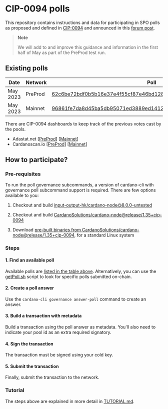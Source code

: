 # CIP-0094 polls

This repository contains instructions and data for participating in SPO polls as proposed and defined in [CIP-0094](https://github.com/cardano-foundation/CIPs/tree/cip-spo-polls/CIP-0094) and announced in this [forum post](https://forum.cardano.org/t/entering-voltaire-on-chain-poll-for-spos/117330).

> **Note**
>
> We will add to and improve this guidance and information in the first half of
> May as part of the PreProd test run.

## Existing polls

| Date     | Network | Poll |
| ---      | ---     | ---  |
| May 2023 | PreProd | [62c6be72bdf0b5b16e37e4f55cf87e46bd1281ee358b25b8006358bf25e71798](networks/preprod/62c6be72bdf0b5b16e37e4f55cf87e46bd1281ee358b25b8006358bf25e71798/) |
| May 2023 | Mainnet | [96861fe7da8d45ba5db95071ed3889ed1412929f33610636c072a4b5ab550211](networks/mainnet/96861fe7da8d45ba5db95071ed3889ed1412929f33610636c072a4b5ab550211/) |

There are CIP-0094 dashboards to keep track of the previous votes cast by the pools.

- Adastat.net [[PreProd](https://preprod.adastat.net/polls)]   [[Mainnet](https://adastat.net/polls)]
- Cardanoscan.io  [[PreProd](https://preprod.cardanoscan.io/spo-polls/)]   [[Mainnet](https://cardanoscan.io/spo-polls/)]

## How to participate?

### Pre-requisites

To run the poll governance subcommands, a version of cardano-cli with governance poll subcommand support is required. There are few options available to you:

1. Checkout and build [input-output-hk/cardano-node@8.0.0-untested](INSTALL_CCLI8.md)

2. Checkout and build [CardanoSolutions/cardano-node@release/1.35+cip-0094](INSTALL_CCLI1357.md)

3. Download [pre-built binaries from CardanoSolutions/cardano-node@release/1.35+cip-0094](https://github.com/CardanoSolutions/cardano-node/releases/tag/1.35.7%2Bcip-0094), for a standard Linux system

### Steps

#### 1. Find an available poll

Available polls are [listed in the table above](#existing-polls). Alternatively, you can use the [getPoll.sh](scripts/getPoll.sh) script to look for specific polls submitted on-chain.

#### 2. Create a poll answer

Use the `cardano-cli governance answer-poll` command to create an answer.

#### 3. Build a transaction with metadata

Build a transaction using the poll answer as metadata. You'll also need to indicate your pool id as an extra required signatory.

#### 4. Sign the transaction

The transaction must be signed using your cold key.

#### 5. Submit the transaction

Finally, submit the transaction to the network.

### Tutorial

The steps above are explained in more detail in [TUTORIAL.md](TUTORIAL.md).
